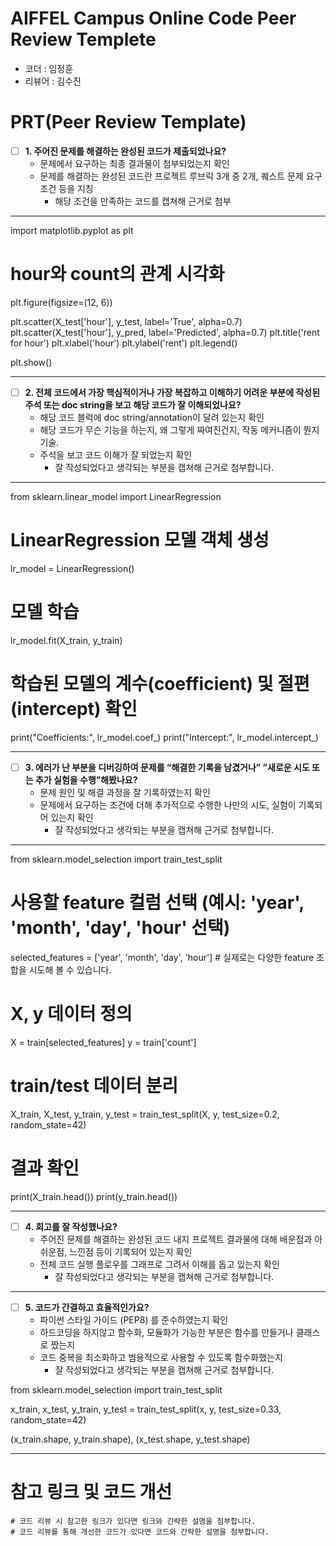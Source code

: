 # AIFFEL Campus Online Code Peer Review Templete
- 코더 : 임정훈
- 리뷰어 : 김수진


# PRT(Peer Review Template)
- [ ]  **1. 주어진 문제를 해결하는 완성된 코드가 제출되었나요?**
    - 문제에서 요구하는 최종 결과물이 첨부되었는지 확인
    - 문제를 해결하는 완성된 코드란 프로젝트 루브릭 3개 중 2개, 
    퀘스트 문제 요구조건 등을 지칭
        - 해당 조건을 만족하는 코드를 캡쳐해 근거로 첨부
        
---

import matplotlib.pyplot as plt

# hour와 count의 관계 시각화
plt.figure(figsize=(12, 6))

plt.scatter(X_test['hour'], y_test, label='True', alpha=0.7)
plt.scatter(X_test['hour'], y_pred, label='Predicted', alpha=0.7)
plt.title('rent for hour')
plt.xlabel('hour')
plt.ylabel('rent')
plt.legend()

plt.show()

---

- [ ]  **2. 전체 코드에서 가장 핵심적이거나 가장 복잡하고 이해하기 어려운 부분에 작성된 
주석 또는 doc string을 보고 해당 코드가 잘 이해되었나요?**
    - 해당 코드 블럭에 doc string/annotation이 달려 있는지 확인
    - 해당 코드가 무슨 기능을 하는지, 왜 그렇게 짜여진건지, 작동 메커니즘이 뭔지 기술.
    - 주석을 보고 코드 이해가 잘 되었는지 확인
        - 잘 작성되었다고 생각되는 부분을 캡쳐해 근거로 첨부합니다.
        
---

from sklearn.linear_model import LinearRegression

# LinearRegression 모델 객체 생성
lr_model = LinearRegression()

# 모델 학습
lr_model.fit(X_train, y_train)

# 학습된 모델의 계수(coefficient) 및 절편(intercept) 확인
print("Coefficients:", lr_model.coef_)
print("Intercept:", lr_model.intercept_)

---
        
- [ ]  **3. 에러가 난 부분을 디버깅하여 문제를 “해결한 기록을 남겼거나” 
”새로운 시도 또는 추가 실험을 수행”해봤나요?**
    - 문제 원인 및 해결 과정을 잘 기록하였는지 확인
    - 문제에서 요구하는 조건에 더해 추가적으로 수행한 나만의 시도, 
    실험이 기록되어 있는지 확인
        - 잘 작성되었다고 생각되는 부분을 캡쳐해 근거로 첨부합니다.

---

from sklearn.model_selection import train_test_split

# 사용할 feature 컬럼 선택 (예시: 'year', 'month', 'day', 'hour' 선택)
selected_features = ['year', 'month', 'day', 'hour']  # 실제로는 다양한 feature 조합을 시도해 볼 수 있습니다.

# X, y 데이터 정의
X = train[selected_features]
y = train['count']

# train/test 데이터 분리
X_train, X_test, y_train, y_test = train_test_split(X, y, test_size=0.2, random_state=42)

# 결과 확인
print(X_train.head())
print(y_train.head())

---
        
- [ ]  **4. 회고를 잘 작성했나요?**
    - 주어진 문제를 해결하는 완성된 코드 내지 프로젝트 결과물에 대해
    배운점과 아쉬운점, 느낀점 등이 기록되어 있는지 확인
    - 전체 코드 실행 플로우를 그래프로 그려서 이해를 돕고 있는지 확인
        - 잘 작성되었다고 생각되는 부분을 캡쳐해 근거로 첨부합니다.

---
        
- [ ]  **5. 코드가 간결하고 효율적인가요?**
    - 파이썬 스타일 가이드 (PEP8) 를 준수하였는지 확인
    - 하드코딩을 하지않고 함수화, 모듈화가 가능한 부분은 함수를 만들거나 클래스로 짰는지
    - 코드 중복을 최소화하고 범용적으로 사용할 수 있도록 함수화했는지
        - 잘 작성되었다고 생각되는 부분을 캡쳐해 근거로 첨부합니다.

from sklearn.model_selection import train_test_split

x_train, x_test, y_train, y_test = train_test_split(x, y, test_size=0.33, random_state=42)

(x_train.shape, y_train.shape), (x_test.shape, y_test.shape)

---


# 참고 링크 및 코드 개선
```
# 코드 리뷰 시 참고한 링크가 있다면 링크와 간략한 설명을 첨부합니다.
# 코드 리뷰를 통해 개선한 코드가 있다면 코드와 간략한 설명을 첨부합니다.
```
